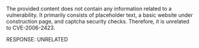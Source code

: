 The provided content does not contain any information related to a vulnerability. It primarily consists of placeholder text, a basic website under construction page, and captcha security checks. Therefore, it is unrelated to CVE-2006-2423.

RESPONSE: UNRELATED